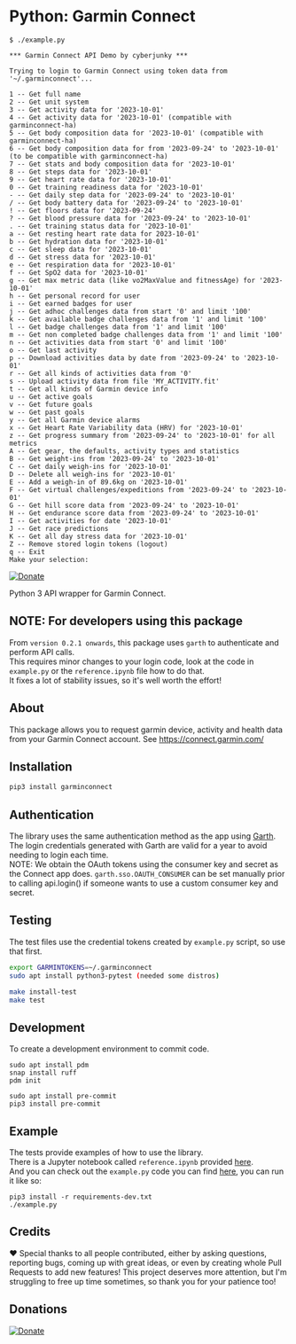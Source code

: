 # Python: Garmin Connect

```
$ ./example.py 

*** Garmin Connect API Demo by cyberjunky ***

Trying to login to Garmin Connect using token data from '~/.garminconnect'...

1 -- Get full name
2 -- Get unit system
3 -- Get activity data for '2023-10-01'
4 -- Get activity data for '2023-10-01' (compatible with garminconnect-ha)
5 -- Get body composition data for '2023-10-01' (compatible with garminconnect-ha)
6 -- Get body composition data for from '2023-09-24' to '2023-10-01' (to be compatible with garminconnect-ha)
7 -- Get stats and body composition data for '2023-10-01'
8 -- Get steps data for '2023-10-01'
9 -- Get heart rate data for '2023-10-01'
0 -- Get training readiness data for '2023-10-01'
- -- Get daily step data for '2023-09-24' to '2023-10-01'
/ -- Get body battery data for '2023-09-24' to '2023-10-01'
! -- Get floors data for '2023-09-24'
? -- Get blood pressure data for '2023-09-24' to '2023-10-01'
. -- Get training status data for '2023-10-01'
a -- Get resting heart rate data for 2023-10-01'
b -- Get hydration data for '2023-10-01'
c -- Get sleep data for '2023-10-01'
d -- Get stress data for '2023-10-01'
e -- Get respiration data for '2023-10-01'
f -- Get SpO2 data for '2023-10-01'
g -- Get max metric data (like vo2MaxValue and fitnessAge) for '2023-10-01'
h -- Get personal record for user
i -- Get earned badges for user
j -- Get adhoc challenges data from start '0' and limit '100'
k -- Get available badge challenges data from '1' and limit '100'
l -- Get badge challenges data from '1' and limit '100'
m -- Get non completed badge challenges data from '1' and limit '100'
n -- Get activities data from start '0' and limit '100'
o -- Get last activity
p -- Download activities data by date from '2023-09-24' to '2023-10-01'
r -- Get all kinds of activities data from '0'
s -- Upload activity data from file 'MY_ACTIVITY.fit'
t -- Get all kinds of Garmin device info
u -- Get active goals
v -- Get future goals
w -- Get past goals
y -- Get all Garmin device alarms
x -- Get Heart Rate Variability data (HRV) for '2023-10-01'
z -- Get progress summary from '2023-09-24' to '2023-10-01' for all metrics
A -- Get gear, the defaults, activity types and statistics
B -- Get weight-ins from '2023-09-24' to '2023-10-01'
C -- Get daily weigh-ins for '2023-10-01'
D -- Delete all weigh-ins for '2023-10-01'
E -- Add a weigh-in of 89.6kg on '2023-10-01'
F -- Get virtual challenges/expeditions from '2023-09-24' to '2023-10-01'
G -- Get hill score data from '2023-09-24' to '2023-10-01'
H -- Get endurance score data from '2023-09-24' to '2023-10-01'
I -- Get activities for date '2023-10-01'
J -- Get race predictions
K -- Get all day stress data for '2023-10-01'
Z -- Remove stored login tokens (logout)
q -- Exit
Make your selection: 
```

[![Donate](https://img.shields.io/badge/Donate-PayPal-green.svg)](https://www.paypal.me/cyberjunkynl/)

Python 3 API wrapper for Garmin Connect.

## NOTE: For developers using this package
From `version 0.2.1 onwards`, this package uses `garth` to authenticate and perform API calls.  
This requires minor changes to your login code, look at the code in `example.py` or the `reference.ipynb` file how to do that.  
It fixes a lot of stability issues, so it's well worth the effort!  

## About

This package allows you to request garmin device, activity and health data from your Garmin Connect account.
See <https://connect.garmin.com/>

## Installation

```bash
pip3 install garminconnect
```

## Authentication

The library uses the same authentication method as the app using [Garth](https://github.com/matin/garth).
The login credentials generated with Garth are valid for a year to avoid needing to login each time.  
NOTE: We obtain the OAuth tokens using the consumer key and secret as the Connect app does.
`garth.sso.OAUTH_CONSUMER` can be set manually prior to calling api.login() if someone wants to use a custom consumer key and secret.

## Testing

The test files use the credential tokens created by `example.py` script, so use that first.

```bash
export GARMINTOKENS=~/.garminconnect
sudo apt install python3-pytest (needed some distros)

make install-test
make test
```

## Development

To create a development environment to commit code.

```
sudo apt install pdm
snap install ruff
pdm init

sudo apt install pre-commit
pip3 install pre-commit
```

## Example
The tests provide examples of how to use the library.  
There is a Jupyter notebook called `reference.ipynb` provided [here](https://github.com/cyberjunky/python-garminconnect/blob/master/reference.ipynb).  
And you can check out the `example.py` code you can find [here](https://raw.githubusercontent.com/cyberjunky/python-garminconnect/master/example.py), you can run it like so:  
```
pip3 install -r requirements-dev.txt
./example.py
```

## Credits

:heart: Special thanks to all people contributed, either by asking questions, reporting bugs, coming up with great ideas, or even by creating whole Pull Requests to add new features!
This project deserves more attention, but I'm struggling to free up time sometimes, so thank you for your patience too!

## Donations

[![Donate](https://img.shields.io/badge/Donate-PayPal-green.svg)](https://www.paypal.me/cyberjunkynl/)
